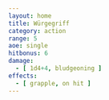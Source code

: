 ```yaml
---
layout: home
title: Würgegriff
category: action
range: 5
aoe: single
hitbonus: 6
damage:
  - [ 1d4+4, bludgeoning ]
effects:
  - [ grapple, on hit ]
---
```

